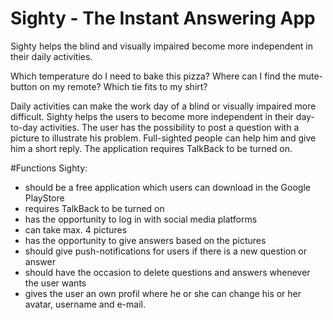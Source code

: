 # Sighty - The Instant Answering App

Sighty helps the blind and visually impaired become more independent in their daily activities.


Which temperature do I need to bake this pizza? Where can I find the mute-button on my remote? Which tie fits to my shirt?


Daily activities can make the work day of a blind or visually impaired more difficult. Sighty helps the users to become more independent in their day-to-day activities. 
The user has the possibility to post a question with a picture to illustrate his problem. Full-sighted people can help him and give him a short reply. The application requires TalkBack to be turned on. 

#Functions
Sighty:
- should be a free application which users can download in the Google PlayStore
- requires TalkBack to be turned on
- has the opportunity to log in with social media platforms
- can take max. 4 pictures
- has the opportunity to give answers based on the pictures
- should give push-notifications for users if there is a new question or answer 
- should have the occasion to delete questions and answers whenever the user wants
- gives the user an own profil where he or she can change his or her avatar, username and e-mail.

